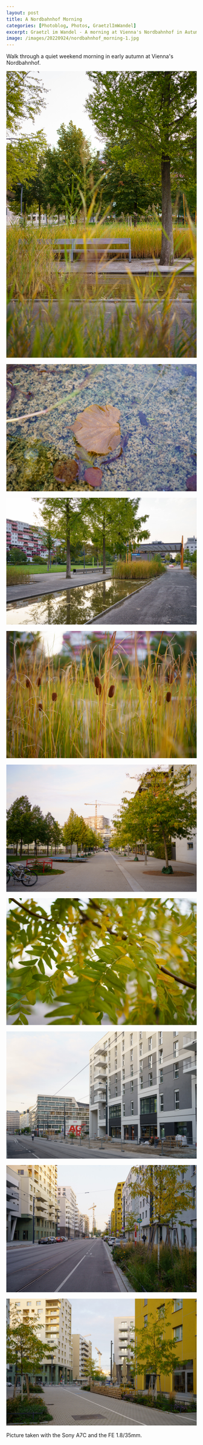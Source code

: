 ```yaml
---
layout: post
title: A Nordbahnhof Morning
categories: [Photoblog, Photos, GraetzlImWandel]
excerpt: Graetzl im Wandel - A morning at Vienna's Nordbahnhof in Autumn
image: /images/20220924/nordbahnhof_morning-1.jpg
---
```


Walk through a quiet weekend morning in early autumn at Vienna's Nordbahnhof. 
 

!["Grätzl im Wandel" - A morning at Vienna's Nordbahnhof in Autumn](../images/20220924/nordbahnhof_morning-1.jpg)

!["Grätzl im Wandel" - A morning at Vienna's Nordbahnhof in Autumn](../images/20220924/nordbahnhof_morning-2.jpg)

!["Grätzl im Wandel" - A morning at Vienna's Nordbahnhof in Autumn](../images/20220924/nordbahnhof_morning-3.jpg)

!["Grätzl im Wandel" - A morning at Vienna's Nordbahnhof in Autumn](../images/20220924/nordbahnhof_morning-4.jpg)

!["Grätzl im Wandel" - A morning at Vienna's Nordbahnhof in Autumn](../images/20220924/nordbahnhof_morning-5.jpg)

!["Grätzl im Wandel" - A morning at Vienna's Nordbahnhof in Autumn](../images/20220924/nordbahnhof_morning-6.jpg)

!["Grätzl im Wandel" - A morning at Vienna's Nordbahnhof in Autumn](../images/20220924/nordbahnhof_morning-7.jpg)

!["Grätzl im Wandel" - A morning at Vienna's Nordbahnhof in Autumn](../images/20220924/nordbahnhof_morning-8.jpg)

!["Grätzl im Wandel" - A morning at Vienna's Nordbahnhof in Autumn](../images/20220924/nordbahnhof_morning-9.jpg)

Picture taken with the Sony A7C and the FE 1.8/35mm.
